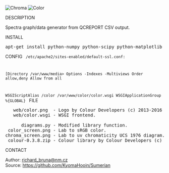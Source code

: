 ![Chroma](https://github.com/KyomaHooin/Sumerian/raw/master/color/chroma_screen.png "screenshot") ![Color](https://github.com/KyomaHooin/Sumerian/raw/master/color/color_screen.png "screenshot")

DESCRIPTION

Spectra graph/data generator from QCREPORT CSV output.  

INSTALL
<pre>
apt-get install python-numpy python-scipy python-matplotlib libapache2-mod-wsgi
</pre>
CONFIG
<code>
/etc/apache2/sites-enabled/default-ssl.conf:

[Directory /var/www/media>
    Options -Indexes -Multiviews
    Order allow,deny
    Allow from all
</Directory>

WSGIScriptAlias /color /var/www/color/color.wsgi
WSGIApplicationGroup %{GLOBAL}
</code>
FILE
<pre>
   web/color.png  - Logo by Colour Developers (c) 2013-2016
   web/color.wsgi - WSGI frontend.

      diagrams.py - Modified library function.
 color_screen.png - Lab to sRGB color.
chroma_screen.png - Lab to uv chromaticity UCS 1976 diagram. 
 colour-0.3.8.zip - Colour library by Colour Developers (c) 2013-2016
</pre>

CONTACT

Author: richard_bruna@nm.cz<br>
Source: https://github.com/KyomaHooin/Sumerian


